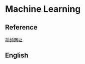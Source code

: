 # Machine Learning

## Reference

[视频网址](https://www.bilibili.com/video/BV1W34y1i7xK/?vd_source=38033fe3a1f136728a1d6f8acf710b51)

## English



